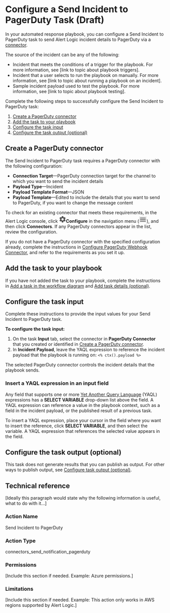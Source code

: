 # Configure a Send Incident to PagerDuty Task (Draft)

In your automated response playbook, you can configure a Send Incident to PagerDuty task to send Alert Logic incident details to PagerDuty via a [connector](../../../configure/connectors-beta/connectors.md).

The source of the incident  can be any of the following:

* Incident that meets the conditions of a trigger for the playbook. For more information, see [link to topic about playbook triggers].
* Incident that a user selects to run the playbook on manually. For more information, see [link to topic about running a playbook on an incident].
* Sample incident payload used to test the playbook. For more information, see [link to topic about playbook testing].

Complete the following steps to successfully configure the Send Incident to PagerDuty task:

1. [Create a PagerDuty connector](#CreateaPagerDutyconnector)
2. [Add the task to your playbook](#Addthetasktoyourplaybook)
3. [Configure the task input](#Configurethetaskinput)
4. [Configure the task output (optional)](#Configurethetaskoutputoptional)

## Create a PagerDuty connector

The Send Incident to PagerDuty task requires a PagerDuty connector  with the following configuration:

* **Connection Target**—PagerDuty connection target for the channel to which you want to send the incident details
* **Payload Type**—Incident
* **Payload Template Format**—JSON
* **Payload Template**—Edited to include the details that you want to send to PagerDuty, if you want to change the message content

To check for an existing connector that meets these requirements,  in the Alert Logic console, click ![](../../../Resources/Images/dashboard/configure-icon.png)**Configure** in the navigation menu (![](../../../Resources/Images/dashboard/menu-icon.png)), and then click **Connectors**. If any PagerDuty connectors appear in the list, review the configuration.

If you do not have a PagerDuty connector with the specified configuration already, complete the instructions in [Configure PagerDuty Webhook Connector](../../../configure/connectors-beta/pagerduty.md), and refer to the requirements as you set it up.

## Add the task to your playbook

If you have not added the  task to your playbook, complete the instructions in [Add a task in the workflow diagram](../add-task.md#Addataskintheworkflowdiagram) and [Add task details (optional)](../add-task.md#Addtaskdetailsoptional).

## Configure the task input

Complete these instructions to provide the input values for your Send Incident to PagerDuty task.

**To configure the task input:**

1. On the task **Input** tab, select the connector in **PagerDuty Connector** that you created or identified in [Create a PagerDuty connector](#CreateaPagerDutyconnector).
2. In **Incident Payload**, leave the YAQL expression to reference the incident payload that the playbook is running on: 
`<% ctx().payload %>`

The selected PagerDuty connector controls the incident details that the playbook sends.

### Insert a YAQL expression in an input field

Any field that supports one or more [Yet Another Query Language](https://yaql.readthedocs.io/en/latest/) (YAQL) expressions has a **SELECT VARIABLE** drop-down list above the field. A YAQL expression can  reference a value in the playbook context, such as a field in the incident payload, or the published result of a previous task.

To insert a YAQL expression, place your cursor in the field where you want to insert the reference, click **SELECT VARIABLE**, and then select the variable. A YAQL expression that references the selected value appears in the field.

## Configure the task output (optional)

This task does not generate results that you can publish as output. For other ways to publish output, see [Configure task output (optional)](../add-task.md#Configuretaskoutputoptional).

## Technical reference

[Ideally this paragraph would state why the following information is useful, what to do with it...]

### Action Name

Send Incident to PagerDuty

### Action Type

connectors_send_notification_pagerduty

### Permissions

[Include this section if needed. Example:  Azure permissions.]

### Limitations

[Include this section if needed. Example: This action only works in AWS regions supported by Alert Logic.]
